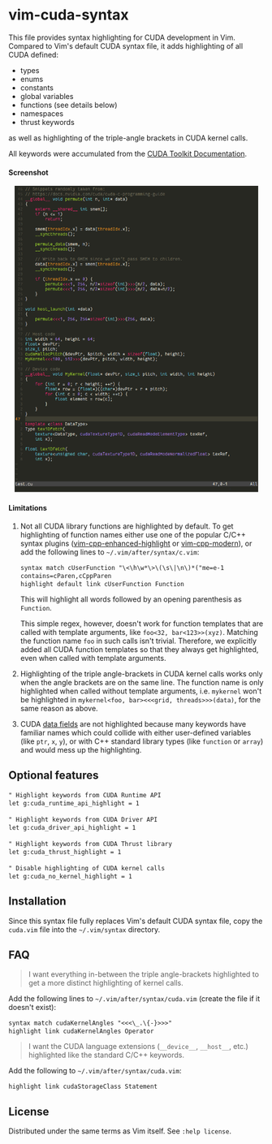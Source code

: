# vim-cuda-syntax

This file provides syntax highlighting for CUDA development in Vim. Compared to
Vim's default CUDA syntax file, it adds highlighting of all CUDA defined:
- types
- enums
- constants
- global variables
- functions (see details below)
- namespaces
- thrust keywords

as well as highlighting of the triple-angle brackets in CUDA kernel calls.

All keywords were accumulated from the
[CUDA Toolkit Documentation](http://docs.nvidia.com/cuda/index.html).

#### Screenshot

<dl>
<p align="center">
<img src="./screenshot-cuda-monokai.png" width="480"/>
</p>
</dl>

#### Limitations

1. Not all CUDA library functions are highlighted by default. To get
   highlighting of function names either use one of the popular C/C++ syntax
   plugins ([vim-cpp-enhanced-highlight](https://github.com/octol/vim-cpp-enhanced-highlight)
   or [vim-cpp-modern](https://github.com/bfrg/vim-cpp-modern)), or add the
   following lines to `~/.vim/after/syntax/c.vim`:
   ```vim
   syntax match cUserFunction "\<\h\w*\>\(\s\|\n\)*("me=e-1 contains=cParen,cCppParen
   highlight default link cUserFunction Function
   ```
   This will highlight all words followed by an opening parenthesis as
   `Function`.

   This simple regex, however, doesn't work for function templates that are
   called with template arguments, like `foo<32, bar<123>>(xyz)`. Matching the
   function name `foo` in such calls isn't trivial. Therefore, we explicitly
   added all CUDA function templates so that they always get highlighted, even
   when called with template arguments.

2. Highlighting of the triple angle-brackets in CUDA kernel calls works only
   when the angle brackets are on the same line. The function name is only
   highlighted when called without template arguments, i.e. `mykernel` won't be
   highlighted in `mykernel<foo, bar><<<grid, threads>>>(data)`, for the same
   reason as above.

3. CUDA [data fields](https://docs.nvidia.com/cuda/cuda-runtime-api/functions.html#functions)
   are not highlighted because many keywords have familiar names which could
   collide with either user-defined variables (like `ptr`, `x`, `y`), or with
   C++ standard library types (like `function` or `array`) and would mess up the
   highlighting.


## Optional features

```vim
" Highlight keywords from CUDA Runtime API
let g:cuda_runtime_api_highlight = 1

" Highlight keywords from CUDA Driver API
let g:cuda_driver_api_highlight = 1

" Highlight keywords from CUDA Thrust library
let g:cuda_thrust_highlight = 1

" Disable highlighting of CUDA kernel calls
let g:cuda_no_kernel_highlight = 1
```


## Installation

Since this syntax file fully replaces Vim's default CUDA syntax file, copy the
`cuda.vim` file into the `~/.vim/syntax` directory.


## FAQ

> I want everything in-between the triple angle-brackets highlighted to get a
> more distinct highlighting of kernel calls.

Add the following lines to `~/.vim/after/syntax/cuda.vim` (create the file if
it doesn't exist):
```vim
syntax match cudaKernelAngles "<<<\_.\{-}>>>"
highlight link cudaKernelAngles Operator
```

> I want the CUDA language extensions (`__device__`, `__host__`, etc.)
> highlighted like the standard C/C++ keywords.

Add the following to `~/.vim/after/syntax/cuda.vim`:
```vim
highlight link cudaStorageClass Statement
```


## License

Distributed under the same terms as Vim itself. See `:help license`.
